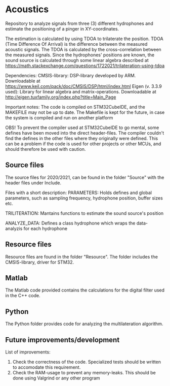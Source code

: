 # Acoustics
Repository to analyze signals from three (3) different hydrophones and estimate the positioning of a pinger in XY-coordinates.

The estimation is calculated by using TDOA to trilaterate the position. TDOA (Time Difference Of Arrival) is the difference between the measured acoustic signals. The TDOA is calculated by the cross-correlation between the measured signals. Since the hydrophones' positions are known, the sound source is calculated through some linear algebra described at https://math.stackexchange.com/questions/1722021/trilateration-using-tdoa  

Dependencies:
  CMSIS-library: DSP-library developed by ARM. Downloadable at https://www.keil.com/pack/doc/CMSIS/DSP/html/index.html
  Eigen (v. 3.3.9 used): Library for linear algebra and matrix-operations. Downloadable at http://eigen.tuxfamily.org/index.php?title=Main_Page


Important notes:
  The code is compiled on STM32CubeIDE, and the MAKEFILE may not be up to date. The Makefile is kept for the future, in case the system is compiled and run on another platform

  OBS! To prevent the compiler used at STM32CubeIDE to go mental, some defines have been moved into the direct header-files. The compiler couldn't find the defines in the other files where they originally were defined. This can be a problem if the code is used for other projects or other MCUs, and should therefore be used with caution.

## Source files
The source files for 2020/2021, can be found in the folder "Source" with the header files under Include.


Files with a short description:
  PARAMETERS: Holds defines and global parameters, such as sampling frequency, hydrophone position, buffer sizes etc.

  TRILITERATION: Mantains functions to estimate the sound source's position

  ANALYZE_DATA: Defines a class hydrophone which wraps the data-analyzis for each hydrophone


## Resource files
Resource files are found in the folder "Resource". 
The folder includes the CMSIS-library, driver for STM32.


## Matlab
The Matlab code provided contains the calculations for the digital filter used in the C++ code.


## Python
The Python folder provides code for analyzing the multilateration algorithm.


## Future improvements/development

List of improvements:
  1. Check the correctness of the code. Specialized tests should be written to accomodate this requirement.
  2. Check the RAM-usage to prevent any memory-leaks. This should be done using Valgrind or any other program


